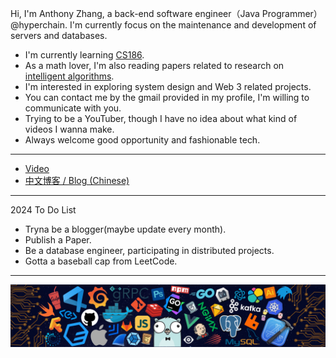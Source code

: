 Hi, I'm Anthony Zhang, a back-end software engineer（Java Programmer）@hyperchain. I'm currently focus on the maintenance and development of servers and databases.

- I'm currently learning [CS186](https://cs186.gitbook.io/project/).
- As a math lover, I'm also reading papers related to research on [intelligent algorithms](https://www.sciencedirect.com/journal/information-sciences).
- I'm interested in exploring system design and Web 3 related projects.
- You can contact me by the gmail provided in my profile, I'm willing to communicate with you.
- Trying to be a YouTuber, though I have no idea about what kind of videos I wanna make.
- Always welcome good opportunity and fashionable tech.

---

* [Video](https://www.youtube.com/channel/UCB4VBe11nIUNxk84MGpasUg)
* [中文博客 / Blog (Chinese)](https://ZhiyuZhang0721.github.io/)

---

2024 To Do List

- Tryna be a blogger(maybe update every month).
- Publish a Paper.
- Be a database engineer, participating in distributed projects.
- Gotta a baseball cap from LeetCode.

---

![](./img/header_.png)
